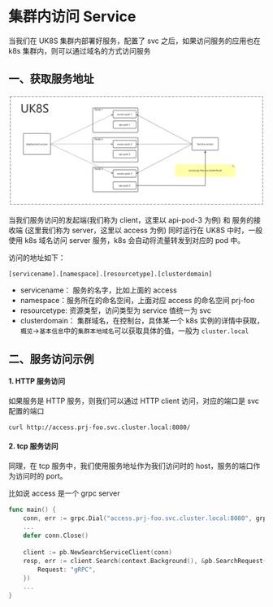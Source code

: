 # 集群内访问 Service

当我们在 UK8S 集群内部署好服务，配置了 svc 之后，如果访问服务的应用也在 k8s 集群内，则可以通过域名的方式访问服务

## 一、获取服务地址
![](/images/service/cluster_svc.png)

当我们服务访问的发起端(我们称为 client，这里以 api-pod-3 为例) 和 服务的接收端 (这里我们称为 server，这里以 access 为例) 同时运行在 UK8S 中时，一般使用 k8s 域名访问 server 服务，k8s 会自动将流量转发到对应的 pod 中。

访问的地址如下：

```
[servicename].[namespace].[resourcetype].[clusterdomain]
```

- servicename： 服务的名字，比如上面的 access
- namespace：服务所在的命名空间，上面对应 access 的命名空间 prj-foo
- resourcetype: 资源类型，访问类型为 service 值统一为 svc
- clusterdomain： 集群域名，在控制台，具体某一个 k8s 实例的详情中获取，`概览`->`基本信息`中的`集群本地域名`可以获取具体的值，一般为 `cluster.local`

## 二、服务访问示例

#### 1. HTTP 服务访问

如果服务是 HTTP 服务，则我们可以通过 HTTP client 访问，对应的端口是 svc 配置的端口

```shell
curl http://access.prj-foo.svc.cluster.local:8080/
```

#### 2. tcp 服务访问

同理，在 tcp 服务中，我们使用服务地址作为我们访问时的 host，服务的端口作为访问时的 port。

比如说 access 是一个 grpc server

```go
func main() {
    conn, err := grpc.Dial("access.prj-foo.svc.cluster.local:8080", grpc.WithInsecure())
    ...
    defer conn.Close()

    client := pb.NewSearchServiceClient(conn)
    resp, err := client.Search(context.Background(), &pb.SearchRequest{
        Request: "gRPC",
    })
    ...
}
```
